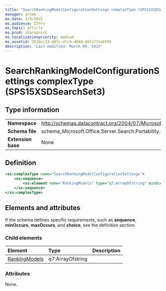 ```yaml
---
title: "SearchRankingModelConfigurationSettings complexType (SPS15XSDSearchSet3)"
manager: arnek
ms.date: 3/9/2015
ms.audience: ITPro
ms.topic: article
ms.prod: sharepoint
ms.localizationpriority: medium
ms.assetid: 2630cc13-d07c-dfc9-d848-4872715a9f09
description: "Last modified: March 09, 2015"
---
```


# SearchRankingModelConfigurationSettings complexType (SPS15XSDSearchSet3)

 
  
## Type information

|||
|:-----|:-----|
|**Namespace** <br/> |http://schemas.datacontract.org/2004/07/Microsoft.Office.Server.Search.Portability  <br/> |
|**Schema file** <br/> |schema_Microsoft.Office.Server.Search.Portability.xsd  <br/> |
|**Extension base** <br/> |None  <br/> |
   
## Definition

```XML
<xs:complexType name="SearchRankingModelConfigurationSettings">
    <xs:sequence>
        <xs:element name="RankingModels" type="q7:ArrayOfstring" minOccurs="0"></xs:element>
    </xs:sequence>
</xs:complexType>

```

## Elements and attributes

If the schema defines specific requirements, such as **sequence**, **minOccurs**, **maxOccurs**, and **choice**, see the definition section. 
  
### Child elements

|**Element**|**Type**|**Description**|
|:-----|:-----|:-----|
|[RankingModels](rankingmodels-element-searchrankingmodelconfigurationsettings-complextypesps15xs.md) <br/> |q7:ArrayOfstring  <br/> ||
   
### Attributes

None.
  

